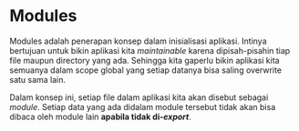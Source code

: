 # Modules

Modules adalah penerapan konsep dalam inisialisasi aplikasi. Intinya bertujuan untuk bikin aplikasi kita *maintainable* karena dipisah-pisahin tiap file maupun directory yang ada. Sehingga kita gaperlu bikin aplikasi kita semuanya dalam scope global yang setiap datanya bisa saling overwrite satu sama lain.


Dalam konsep ini, setiap file dalam aplikasi kita akan disebut sebagai *module*. Setiap data yang ada didalam module tersebut tidak akan bisa dibaca oleh module lain **apabila tidak di-*export***.